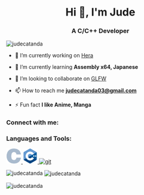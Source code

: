 <h1 align="center">Hi 👋, I'm Jude</h1>
<h3 align="center">A C/C++ Developer</h3>

<p align="left"> <img src="https://komarev.com/ghpvc/?username=judecatanda&label=JudeCatanda&color=0e75b6&style=flat-square" alt="judecatanda" /> </p>

- 🔭 I’m currently working on [Hera](https://github.com/JudeCatanda/Project_Hera)

- 🌱 I’m currently learning **Assembly x64, Japanese**

- 👯 I’m looking to collaborate on [GLFW](https://github.com/glfw/glfw)

- 📫 How to reach me **judecatanda03@gmail.com**

- ⚡ Fun fact **I like Anime, Manga**

<h3 align="left">Connect with me:</h3>
<p align="left">
</p>

<h3 align="left">Languages and Tools:</h3>
<p align="left"> <a href="https://www.cprogramming.com/" target="_blank" rel="noreferrer"> <img src="https://raw.githubusercontent.com/devicons/devicon/master/icons/c/c-original.svg" alt="c" width="40" height="40"/> </a> <a href="https://www.w3schools.com/cpp/" target="_blank" rel="noreferrer"> <img src="https://raw.githubusercontent.com/devicons/devicon/master/icons/cplusplus/cplusplus-original.svg" alt="cplusplus" width="40" height="40"/> </a> <a href="https://git-scm.com/" target="_blank" rel="noreferrer"> <img src="https://www.vectorlogo.zone/logos/git-scm/git-scm-icon.svg" alt="git" width="40" height="40"/> </a> </p>

<p><img align="left" src="https://github-readme-stats.vercel.app/api/top-langs?username=judecatanda&show_icons=true&theme=gruvbox&locale=en&layout=compact" alt="judecatanda" /></p>

<p>&nbsp;<img align="center" src="https://github-readme-stats.vercel.app/api?username=judecatanda&show_icons=true&theme=gruvbox&locale=en" alt="judecatanda" /></p>

<p><img align="center" src="https://github-readme-streak-stats.herokuapp.com/?user=judecatanda&theme=dark" alt="judecatanda" /></p>
